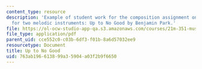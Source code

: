 ```yaml
---
content_type: resource
description: 'Example of student work for the composition assignment on counterpoint
  for two melodic instruments: Up to No Good by Benjamin Park.'
file: https://ol-ocw-studio-app-qa.s3.amazonaws.com/courses/21m-351-music-composition-fall-2008/763ab196613899a35904a03f2b9f6650_park_nogood.pdf
file_type: application/pdf
parent_uid: cce552c0-c03b-6df3-f01b-8a6d57032ee9
resourcetype: Document
title: Up to No Good
uid: 763ab196-6138-99a3-5904-a03f2b9f6650
---
```


